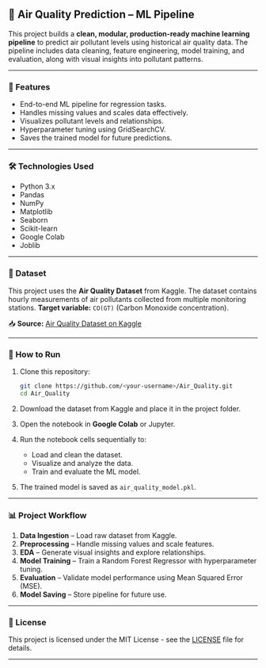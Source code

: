 ## 🌿 Air Quality Prediction – ML Pipeline

This project builds a **clean, modular, production-ready machine learning pipeline** to predict air pollutant levels using historical air quality data. The pipeline includes data cleaning, feature engineering, model training, and evaluation, along with visual insights into pollutant patterns.

---

### 🚀 Features

* End-to-end ML pipeline for regression tasks.
* Handles missing values and scales data effectively.
* Visualizes pollutant levels and relationships.
* Hyperparameter tuning using GridSearchCV.
* Saves the trained model for future predictions.

---

### 🛠️ Technologies Used

* Python 3.x
* Pandas
* NumPy
* Matplotlib
* Seaborn
* Scikit-learn
* Google Colab
* Joblib

---

### 📂 Dataset

This project uses the **Air Quality Dataset** from Kaggle.
The dataset contains hourly measurements of air pollutants collected from multiple monitoring stations.
**Target variable:** `CO(GT)` (Carbon Monoxide concentration).

📥 **Source:** [Air Quality Dataset on Kaggle](https://www.kaggle.com/datasets/fedesoriano/air-quality-data-set)

---

### 📖 How to Run

1. Clone this repository:

   ```bash
   git clone https://github.com/<your-username>/Air_Quality.git
   cd Air_Quality
   ```

2. Download the dataset from Kaggle and place it in the project folder.

3. Open the notebook in **Google Colab** or Jupyter.

4. Run the notebook cells sequentially to:

   * Load and clean the dataset.
   * Visualize and analyze the data.
   * Train and evaluate the ML model.

5. The trained model is saved as `air_quality_model.pkl`.

---

### 📊 Project Workflow

1. **Data Ingestion** – Load raw dataset from Kaggle.
2. **Preprocessing** – Handle missing values and scale features.
3. **EDA** – Generate visual insights and explore relationships.
4. **Model Training** – Train a Random Forest Regressor with hyperparameter tuning.
5. **Evaluation** – Validate model performance using Mean Squared Error (MSE).
6. **Model Saving** – Store pipeline for future use.

---

### 📜 License

This project is licensed under the MIT License - see the [LICENSE](LICENSE) file for details.

---
